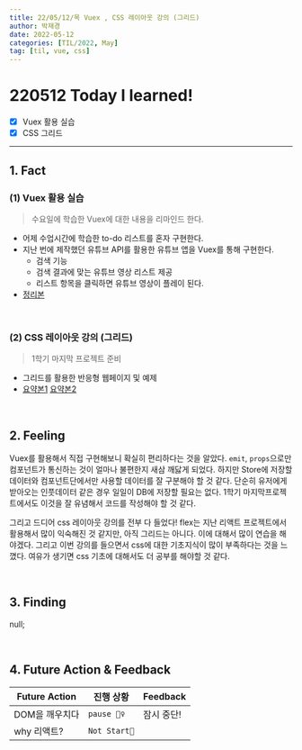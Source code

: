 ```yaml
---
title: 22/05/12/목 Vuex , CSS 레이아웃 강의 (그리드)
author: 박재경
date: 2022-05-12
categories: [TIL/2022, May]
tag: [til, vue, css]
---
```


# 220512 Today I learned!

- [x]  Vuex 활용 실습
- [x] CSS 그리드

---

## 1. Fact 

### (1) Vuex 활용 실습

> 수요일에 학습한 Vuex에 대한 내용을 리마인드 한다. 

- 어제 수업시간에 학습한 to-do 리스트를 혼자 구현한다. 
- 지난 번에 제작했던 유튜브 API를 활용한 유튜브 앱을 Vuex를 통해 구현한다. 
  - 검색 기능
  - 검색 결과에 맞는 유튜브 영상 리스트 제공
  - 리스트 항목을 클릭하면 유튜브 영상이 플레이 된다. 
- [정리본](https://github.com/JaeKP/Study/blob/master/web/JS/vue/Vue_Vuex.md)

<br>

### (2) CSS 레이아웃 강의 (그리드) 

> 1학기 마지막 프로젝트 준비 

- 그리드를 활용한 반응형 웹페이지 및 예제 
- [요약본1](https://evanescent-tuba-146.notion.site/Grid-4fd97270eccd45d9855cc24751103fb0)   [요약본2](https://evanescent-tuba-146.notion.site/Grid-1fb46b3d39884098ae111896b8fe4132)

<br>

## 2. Feeling

Vuex를 활용해서 직접 구현해보니 확실히 편리하다는 것을 알았다.  `emit`, `props`으로만 컴포넌트가 통신하는 것이 얼마나 불편한지 새삼 깨닳게 되었다. 하지만 Store에 저장할 데이터와 컴포넌트단에서만 사용할 데이터를 잘 구분해야 할 것 같다. 단순히 유저에게 받아오는 인풋데이터 같은 경우 일일이 DB에 저장할 필요는 없다. 1학기 마지막프로젝트에서도 이것을 잘 유념해서 코드를 작성해야 할 것 같다. 

그리고 드디어 css 레이아웃 강의를 전부 다 들었다! flex는 지난 리액트 프로젝트에서 활용해서 많이 익숙해진 것 같지만, 아직 그리드는 아니다. 이에 대해서 많이 연습을 해야겠다. 그리고 이번 강의를 들으면서 css에 대한 기초지식이 많이 부족하다는 것을 느꼈다. 여유가 생기면 css 기초에 대해서도 더 공부를 해야할 것 같다. 

<br>

## 3. Finding 

null;

<br>

## 4. Future Action & Feedback

| Future Action  | 진행 상황    | Feedback   |
| -------------- | ------------ | ---------- |
| DOM을 깨우치다 | `pause 🤦‍♀️`   | 잠시 중단! |
| why 리액트?    | `Not Start🌙` |            |

<br>
